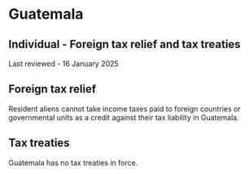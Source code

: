 # Guatemala
## Individual - Foreign tax relief and tax treaties
Last reviewed - 16 January 2025
## Foreign tax relief
Resident aliens cannot take income taxes paid to foreign countries or governmental units as a credit against their tax liability in Guatemala.
## Tax treaties
Guatemala has no tax treaties in force.
